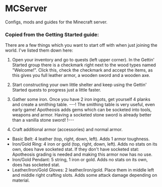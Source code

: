 # MCServer
Configs, mods and guides for the Minecraft server.

### Copied from the Getting Started guide:

There are a few things which you want to start off with when just joining the world. I've listed them down here:
1. Open your inventory and go to quests (left upper corner). In the Gettin' Started group there is a checkmark right next to the wood types named "Welcome!". Click this, check the checkmark and accept the items, as this gives you full leather armor, a wooden sword and a wooden axe.
2. Start constructing your own little shelter and keep using the Gettin' Started quests to progress just a little faster.
3. Gather some iron. Once you have 2 iron ingots, get yourself 4 planks and create a smithing table.
---!      The smithing table is very useful, even early game! Apotheosis adds gems which can be socketed into tools, weapons and armor. Having a socketed stone sword is already better than a vanilla stone sword!      !---

4. Craft additional armor (accessories) and normal armor.
- Basic Belt: 4 leather (top, right, down, left). Adds 1 armor toughness.
- Iron/Gold Ring: 4 iron or gold (top, right, down, left). Adds no stats on its own, does have socketed stat. If they don't have socketed stat: Apotheosis grading is needed and making this armor now has no use.
- Iron/Gold Pendant: 5 string, 1 iron or gold. Adds no stats on its own, does has socketed stat.
- Leather/Iron/Gold Gloves: 2 leather/iron/gold. Place them in middle left and middle right crafting slots. Adds some attack damage depending on material.
